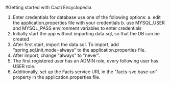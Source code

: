 #Getting started with Cacti Encyclopedia

1. Enter credentials for database use one of the following options:
    a. edit the application.properties file with your credentials
    b. use MYSQL_USER and MYSQL_PASS environment variables to enter credentials
2. Initially start the app without importing data.sql, so that the DB can be created
3. After first start, import the data.sql. To import, add "spring.sql.init.mode=always" to the application.properties file.
4. After import, change "always" to "never".
5. The first registered user has an ADMIN role, every following user has USER role.
6. Additionally, set up the Facts service URL in the "facts-svc.base-url" property in the application.properties file.